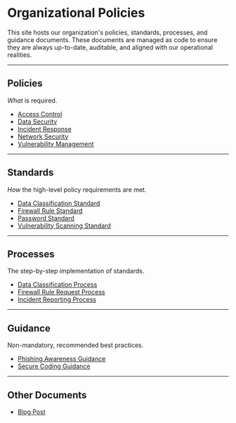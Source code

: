 # Organizational Policies

This site hosts our organization's policies, standards, processes, and guidance documents. These documents are managed as code to ensure they are always up-to-date, auditable, and aligned with our operational realities.

---

## Policies
*What* is required.
- [Access Control](./policies/access-control.md)
- [Data Security](./policies/data-security.md)
- [Incident Response](./policies/incident-response.md)
- [Network Security](./policies/network-security.md)
- [Vulnerability Management](./policies/vulnerability-management.md)

---

## Standards
*How* the high-level policy requirements are met.
- [Data Classification Standard](./standards/data-classification-standard.md)
- [Firewall Rule Standard](./standards/firewall-rule-standard.md)
- [Password Standard](./standards/password-standard.md)
- [Vulnerability Scanning Standard](./standards/vulnerability-scanning-standard.md)

---

## Processes
The step-by-step implementation of standards.
- [Data Classification Process](./processes/data-classification-process.md)
- [Firewall Rule Request Process](./processes/firewall-rule-request-process.md)
- [Incident Reporting Process](./processes/incident-reporting-process.md)

---

## Guidance
Non-mandatory, recommended best practices.
- [Phishing Awareness Guidance](./guidance/phishing-awareness-guidance.md)
- [Secure Coding Guidance](./guidance/secure-coding-guidance.md)

---

## Other Documents
- [Blog Post](./blogpost.md)
